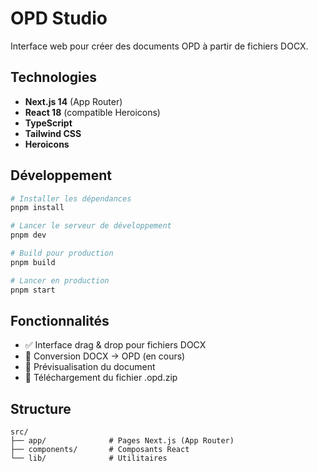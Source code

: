 # OPD Studio

Interface web pour créer des documents OPD à partir de fichiers DOCX.

## Technologies

- **Next.js 14** (App Router)
- **React 18** (compatible Heroicons)
- **TypeScript**
- **Tailwind CSS**
- **Heroicons**

## Développement

```bash
# Installer les dépendances
pnpm install

# Lancer le serveur de développement
pnpm dev

# Build pour production
pnpm build

# Lancer en production
pnpm start
```

## Fonctionnalités

- ✅ Interface drag & drop pour fichiers DOCX
- 🚧 Conversion DOCX → OPD (en cours)
- 🚧 Prévisualisation du document
- 🚧 Téléchargement du fichier .opd.zip

## Structure

```
src/
├── app/              # Pages Next.js (App Router)
├── components/       # Composants React
└── lib/              # Utilitaires
```

